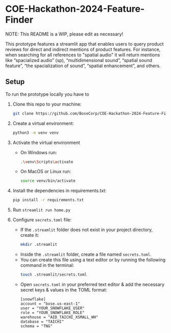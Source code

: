# COE-Hackathon-2024-Feature-Finder

NOTE: This README is a WIP, please edit as necessary!

This prototype features a streamlit app that enables users to query product reviews for direct and indirect mentions of product features. For instance, when searching for all references to "spatial audio" it will return mentions like “spacialized audio” (sp), “multidimensional sound”, “spatial sound feature”, “the spacialization of sound”, “spatial enhancement”, and others.

## Setup
To run the prototype locally you have to
1. Clone this repo to your machine:
    ```bash
    git clone https://github.com/BoseCorp/COE-Hackathon-2024-Feature-Finder.git
    ```
1. Create a virtual environment:
    ```bash
    python3 -m venv venv
    ```
1. Activate the virtual environment

    - On Windows run: 
        ```bash 
        .\venv\Scripts\activate
        ```

    - On MacOS or Linux run:
        ```bash
        source venv/bin/activate
        ```
1. Install the dependencies in requirements.txt:
    ```bash
    pip install -r requirements.txt
    ```

1. Run `streamlit run home.py`

1. Configure `secrets.toml` file:
    - If the `.streamlit` folder does not exist in your project directory, create it:
        ```bash
        mkdir .streamlit
        ```
    - Inside the `.streamlit` folder, create a file named `secrets.toml`.
    - You can create this file using a text editor or by running the following command in the terminal:
        ```bash
        touch .streamlit/secrets.toml
        ```
    - Open `secrets.toml` in your preferred text editor & add the necessary secret keys & values in the TOML format:
        ```
        [snowflake]
        account = "bose.us-east-1"
        user = "YOUR_SNOWFLAKE_USER"
        role = "YOUR_SNOWFLAKE_ROLE"
        warehouse = "AID_TAICHI_XSMALL_WH"
        database = "TAICHI"
        schema = "TNG"
        ```